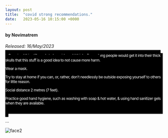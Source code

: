 ```yaml
---
layout: post
title:  "covid strong recommendations."
date:   2023-05-16 10:15:00 +0000
---
```

#### by Novimatrem
*Released: 16/May/2023*

<div style="background-color:black;">
<span style="color:white;"><article><span style="letter-spacing:-0.5px; padding:10px; font-size:12px; background-color:black;">Surprised this still needs to be said, you'd think after so long people would get it into their thick skulls that this stuff is a good idea to not cause more harm.

Wear a mask.

Try to stay at home if you can, or, rather, don't needlessly be 
outside exposing yourself to others for little reason.

Social distance 2 metres (7 feet).

Practice good hand hygiene, such as washing with soap & hot 
water, & using hand sanitizer gels when they are available.

</span>
</article>
</span>
</div>

...

![face2](https://gitlab.com/Novimatrem/blog/-/raw/master/face2.png)

